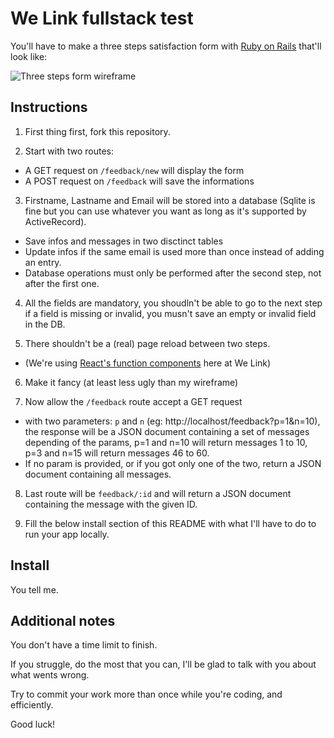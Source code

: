# We Link fullstack test

You'll have to make a three steps satisfaction form with [Ruby on Rails](https://rubyonrails.org/) that'll look like:

![Three steps form wireframe](https://raw.githubusercontent.com/we-link/fullstack-test/main/wireframe.png)

## Instructions

1. First thing first, fork this repository.

2. Start with two routes:
  * A GET request on `/feedback/new` will display the form
  * A POST request on `/feedback` will save the informations

3. Firstname, Lastname and Email will be stored into a database (Sqlite is fine but you can use whatever you want as long as it's supported by ActiveRecord).
  * Save infos and messages in two disctinct tables
  * Update infos if the same email is used more than once instead of adding an entry.
  * Database operations must only be performed after the second step, not after the first one.

4. All the fields are mandatory, you shoudln't be able to go to the next step if a field is missing or invalid, you musn't save an empty or invalid field in the DB.

5. There shouldn't be a (real) page reload between two steps.
  * (We're using [React's function components](https://reactjs.org/docs/components-and-props.html#function-and-class-components) here at We Link)
  
6. Make it fancy (at least less ugly than my wireframe)

7. Now allow the `/feedback` route accept a GET request
  * with two parameters: `p` and `n` (eg: http://localhost/feedback?p=1&n=10), the response will be a JSON document containing a set of messages depending of the params, p=1 and n=10 will return messages 1 to 10, p=3 and n=15 will return messages 46 to 60.
  * If no param is provided, or if you got only one of the two, return a JSON document containing all messages.
  
8. Last route will be `feedback/:id` and will return a JSON document containing the message with the given ID.

9. Fill the below install section of this README with what I'll have to do to run your app locally.

## Install

You tell me.

## Additional notes

You don't have a time limit to finish. 

If you struggle, do the most that you can, I'll be glad to talk with you about what wents wrong.

Try to commit your work more than once while you're coding, and efficiently.

Good luck!

